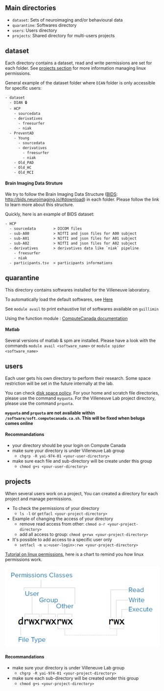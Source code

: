 ## Main directories

- `dataset`: Sets of neuroimaging and/or behavioural data
- `quarantine`: Softwares directory
- `users`: Users directory
- `projects`: Shared directory for multi-users projects

## dataset

Each directory contains a dataset, read and write permissions are set for each folder.  See [projects section](#projects) for more information managing linux permissions.

General example of the dataset folder where `DIAN` folder is only accessible for specific users:

```
- dataset
  - DIAN 🔒
  - HCP
    - sourcedata
    - derivatives
      - freesurfer
      - niak
  - PreventAD
    - Young
      - sourcedata
      - derivatives
        - freesurfer
        - niak
    - Old_PAD
    - Old_HC
    - Old_MCI
```

#### Brain Imaging Data Struture

We try to follow the Brain Imaging Data Structure ([BIDS][bids-specs]: http://bids.neuroimaging.io/#download) in each folder. Please follow the link to learn more about this structure.

Quickly, here is an example of BIDS dataset:

```
- HCP
  - sourcedata        > DICOM files
  - sub-A00           > NIfTI and json files for A00 subject
  - sub-A01           > NIfTI and json files for A01 subject
  - sub-A02           > NIfTI and json files for A02 subject
  - derivatives       > derivatives data like `niak` pipeline
    - freesurfer
    - niak
  - participants.tsv  > participants informations
```

## quarantine

This directory contains softwares installed for the Villeneuve laboratory.

To automatically load the default softwares, see [Here](./Neuroimaging-softwares)

See `module avail` to print exhaustive list of softwares available on `guillimin`

Using the function module : [ComputeCanada documentation][CC-modules]

#### Matlab

Several versions of matlab & spm are installed. Please have a look with the commands `module avail <software_name>` or `module spider <software_name>`

## users

Each user gets his own directory to perform their research. Some space restriction will be set in the future internally at the lab.

You can check [disk space policy][mcgillHPC-disk-space]. For your home and scratch file directories, please use the command `myquota`.  For the Villeneuve Lab project directory, please use the command `prquota`.

**`myquota` and `prquota` are not available within `/software/soft.computecanada.ca.sh`. This will be fixed when beluga comes online**

#### Recommandations

- your directory should be your login on Compute Canada
- make sure your directory is under Villeneuve Lab group
  - `chgrp -R yai-974-01 <your-user-directory>`
- make sure each file and sub-directory will be create under this group
  - `chmod g+s <your-user-directory>`

## projects

When several users work on a project, You can created a directory for each project and manage permissions.

- To check the permissions of your directory
  - `ls -l` or `getfacl <your-project-directory>`
- Example of changing the access of your directory
  - remove read access from other: `chmod o-r <your-project-directory>`
  - add all access to group: `chmod g+rwx <your-project-directory>`
- It's possible to add access to a specific user only
  - `setfacl -m u:<user-login>:rwx <your-project-directory>`

[Tutorial on linux permissions](./Linux-permissions), here is a chart to remind you how linux permissions work.

![linux-permissions](./data/mode.png)

#### Recommandations

- make sure your directory is under Villeneuve Lab group
  - `chgrp -R yai-974-01 <your-project-directory>`
- make sure each sub-directory will be created under this group
  - `chmod g+s <your-project-directory>`

[bids-specs]: http://bids.neuroimaging.io/#download
[CC-modules]: https://docs.computecanada.ca/wiki/Utiliser_des_modules/en
[mcgillHPC-disk-space]: http://www.hpc.mcgill.ca/index.php/starthere/81-doc-pages/87-disk-space

